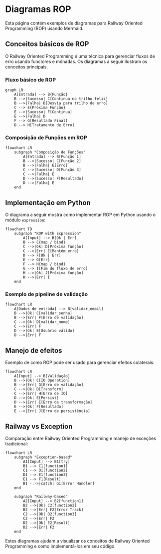 # Diagramas ROP

Esta página contém exemplos de diagramas para Railway Oriented Programming (ROP) usando Mermaid.

## Conceitos básicos de ROP

O Railway Oriented Programming é uma técnica para gerenciar fluxos de erro usando functores e mônadas. Os diagramas a seguir ilustram os conceitos principais.

### Fluxo básico de ROP

```mermaid
graph LR
    A[Entrada] --> B{Função}
    B -->|Sucesso| C[Continua no trilho feliz]
    B -->|Falha| D[Desvia para trilho de erro]
    C --> E{Próxima Função}
    E -->|Sucesso| F[Continua]
    E -->|Falha| D
    F --> G[Resultado Final]
    D --> H[Tratamento de Erro]
```

### Composição de Funções em ROP

```mermaid
flowchart LR
    subgraph "Composição de Funções"
        A[Entrada] --> B[Função 1]
        B -->|Sucesso| C[Função 2]
        B -->|Falha| E[Erro]
        C -->|Sucesso| D[Função 3]
        C -->|Falha| E
        D -->|Sucesso| F[Resultado]
        D -->|Falha| E
    end
```

## Implementação em Python

O diagrama a seguir mostra como implementar ROP em Python usando o módulo `expression`:

```mermaid
flowchart TD
    subgraph "ROP with Expression"
        A[Input] --> B[Ok | Err]
        B --> C{map / bind}
        C -->|Ok| D[Próxima função]
        C -->|Err| E[Mantém erro]
        D --> F[Ok | Err]
        E --> G[Err]
        F --> H{map / bind}
        G --> I[Fim do fluxo de erro]
        H -->|Ok| J[Próxima função]
        H -->|Err| I
    end
```

### Exemplo de pipeline de validação

```mermaid
flowchart LR
    A[Dados de entrada] --> B[validar_email]
    B -->|Ok| C[validar_senha]
    B -->|Err| F[Erro de validação]
    C -->|Ok| D[validar_nome]
    C -->|Err| F
    D -->|Ok| E[Usuário válido]
    D -->|Err| F
```

## Manejo de efeitos

Exemplo de como ROP pode ser usado para gerenciar efeitos colaterais:

```mermaid
flowchart LR
    A[Input] --> B[Validação]
    B -->|Ok| C[IO Operation]
    B -->|Err| G[Erro de validação]
    C -->|Ok| D[Transform]
    C -->|Err| H[Erro de IO]
    D -->|Ok| E[Persist]
    D -->|Err| I[Erro de transformação]
    E -->|Ok| F[Resultado]
    E -->|Err| J[Erro de persistência]
```

## Railway vs Exception

Comparação entre Railway Oriented Programming e manejo de exceções tradicional:

```mermaid
flowchart LR
    subgraph "Exception-based"
        A1[Input] --> B1[try]
        B1 --> C1[function1]
        C1 --> D1[function2]
        D1 --> E1[function3]
        E1 --> F1[Result]
        B1 -.->|catch| G1[Error Handler]
    end
    
    subgraph "Railway-based"
        A2[Input] --> B2[function1]
        B2 -->|Ok| C2[function2]
        B2 -->|Err| F2[Error Track]
        C2 -->|Ok| D2[function3]
        C2 -->|Err| F2
        D2 -->|Ok| E2[Result]
        D2 -->|Err| F2
    end
```

Estes diagramas ajudam a visualizar os conceitos de Railway Oriented Programming e como implementá-los em seu código. 